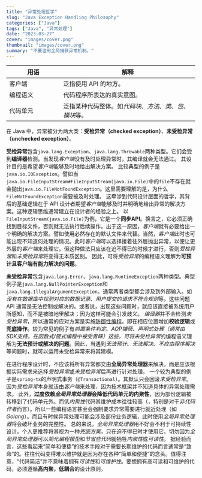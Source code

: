 ```yaml
---
title: "异常处理哲学"
slug: "Java Exception Handling Philosophy"
categories: ["Java"]
tags: ["Java", "异常处理"]
date: "2023-03-27"
cover: "images/cover.png"
thumbnail: "images/cover.png"
summary: "不要滥用全局捕获异常机制。"
---
```


| 用语 <div style="width:8em"> | 解释 |
| ----------- | ----------- |
| 客户端 | 泛指使用 API 的地方。|
| 编程语义 | 代码程序所表达的真实意图。|
| 代码单元 | 泛指某种代码整体。如*代码块*、*方法*、*类*、*包*、*模块*等。|

在 Java 中，异常被分为两大类：**受检异常（checked exception）**、**未受检异常（unchecked exception）**。

**受检异常**包含`java.lang.Exception`、`java.lang.Throwable`两种类型。它们会受到**编译器**检测。当发现*客户端*没有及时处理异常时，其编译就会无法通过。
其设计目的是希望*客户端*能够及时地给出解决方案。
比较典型的例子是`java.io.IOException`。譬如当`java.io.FileInputStream#FileInputStream(java.io.File)`中的`file`不存在就会抛出`java.io.FileNotFoundException`。这里需要理解的是，为什么`FileNotFoundException`需要被及时处理。
这牵涉到代码设计层面的哲学，其背后的基础逻辑在于 API 设计者期望*客户端*能够及时并明确地给出异常的解决方案。这种逻辑思维通常建立在设计者的经验之上。
以`FileInputStream(java.io.File)`为例，它是一个**同步API**。换言之，它必须正确找到目标文件，否则就无法执行后续操作。出于这一原因，*客户端*就有必要给出一个明确的解决方案。譬如使用必然存在的默认文件来代替。当然，*客户端*此时也可能出现不知道何处理的情况。此时*客户端*可以选择接着往外层抛出异常，以便让更外层的*客户端*来处理它。但这种做法只应该在迫不得已的时候才进行，否则*受检异常*和*未受检异常*将变得无本质区别。
因此，可将*受检异常*的编程语义理解为**可预计且客户端有能力解决的问题**。

**未受检异常**包含`java.lang.Error`、`java.lang.RuntimeException`两种类型。典型例子是`java.lang.NullPointerException`和`java.lang.IllegalArgumentException`。通常两者类型都会涉及到外部输入。如*没有在数据库中找到对应的数据记录*、*用户提交的请求不符合规则*等。这些问题 API 通常是无法控制或解决的。或者说，出现这些问题时，就应该直接被系统用户所感知，而不是被暗地里解决；因为这样可能会引发歧义。
*编译器*并不会检测*未受检异常*，所以通常的应对方案是实施[防御性编程](https://zh.wikipedia.org/wiki/%E9%98%B2%E5%BE%A1%E6%80%A7%E7%BC%96%E7%A8%8B)。即在相应位置增加**校验逻辑**或**兜底操作**。较为常见的例子有*前置条件判定*、*AOP捕获*、*声明式处理（通常由SDK支持。在函数式/链式编程中被受青睐）*这些。可将*未受检异常*的编程语义理解为**无法预计或解决的问题**。因此，当遇到*无法预计*、*无法解决*、*不应由程序解决*等问题时，就可以运用未受检异常来将其建模。

在进行程序设计时，不应该将所有异常都交由**全局异常处理器**来解决，而是应该根据实际需求来选择*受检异常*或*未受检异常*后再进行针对处理。
一个较为典型的例子是`spring-tx`的声明式事务（`@Transactional`）。其默认只会回滚*未受检异常*。因为*受检异常*本身就该由*客户端*来处理，因为技术框架并不知道具体的异常处理需求。
此外，**过度依赖*全局异常处理器*会降低代码单元的内聚性**，因为部份逻辑被转移到了代码单元外。而低*内聚性*代码其维护成本往往较高（，特别是对于*非代码作者*而言）。所以一些编程语言甚至会强制要求异常需要进行就近处理（如*Golang*）。而且有时候异常处理可能会涉及部份业务逻辑，此时使用*全局异常处理器*将会破坏业务的完整性。
总的来说，*全局异常处理器*用不好会不利于可持续性设计。个人更推荐将其视为一种*兜底方案*，只在迫不得已时才使用它。切勿因为*全局异常处理器*可以*简化编程模型*和*节省些代码*就牺牲*内聚性*或*可读性*。
据经验而言，这些看起来“简单和便捷”的技术手段对于需要长期维护的代码而言通常是“致命”的。往往代码变得难以维护就是因为存在各种“简单和便捷”的念头。值得注意，“代码简洁”并不意味着拥有*可读性*和*可维护性*。要想拥有高可读和可维护的代码，必须遵循**高内聚，低耦合**的设计原则。